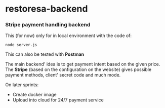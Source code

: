 # restoresa-backend

### Stripe payment handling backend

This (for now) only for in local environment with the code of:

``node server.js``

This can also be tested with **Postman**

The main backend' idea is to get payment intent based on the given price. The **Stripe** (based on the configuration on the website) gives possible payment
methods, client' secret code and much mode.

On later sprints:

- Create docker image
- Upload into cloud for 24/7 payment service
